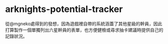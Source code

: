 # arknights-potential-tracker

從@mgneko處得到的發想，因為遊戲裡自帶的系統涵蓋了其他星級的幹員，因此打算製作一個單獨列出六星幹員的表單，也方便健檢或尋求抽卡建議時提供自己的記錄狀況。
